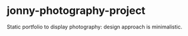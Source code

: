 # jonny-photography-project
Static portfolio to display photography: design approach is minimalistic. 

